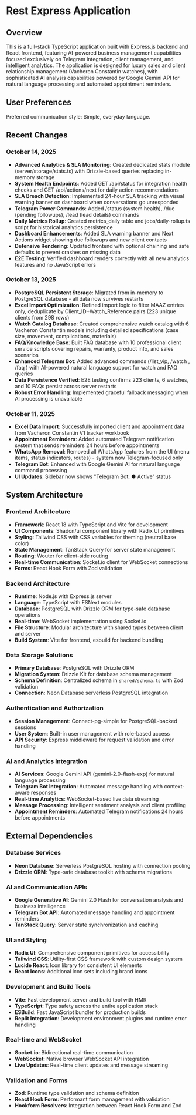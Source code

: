 # Rest Express Application

## Overview

This is a full-stack TypeScript application built with Express.js backend and React frontend, featuring AI-powered business management capabilities focused exclusively on Telegram integration, client management, and intelligent analytics. The application is designed for luxury sales and client relationship management (Vacheron Constantin watches), with sophisticated AI analysis capabilities powered by Google Gemini API for natural language processing and automated appointment reminders.

## User Preferences

Preferred communication style: Simple, everyday language.

## Recent Changes

### October 14, 2025
- **Advanced Analytics & SLA Monitoring**: Created dedicated stats module (server/storage/stats.ts) with Drizzle-based queries replacing in-memory storage
- **System Health Endpoints**: Added GET /api/status for integration health checks and GET /api/actions/next for daily action recommendations
- **SLA Breach Detection**: Implemented 24-hour SLA tracking with visual warning banner on dashboard when conversations go unresponded
- **Telegram Power Commands**: Added /status (system health), /due (pending followups), /lead <clientId> (lead details) commands
- **Daily Metrics Rollup**: Created metrics_daily table and jobs/daily-rollup.ts script for historical analytics persistence
- **Dashboard Enhancements**: Added SLA warning banner and Next Actions widget showing due followups and new client contacts
- **Defensive Rendering**: Updated frontend with optional chaining and safe defaults to prevent crashes on missing data
- **E2E Testing**: Verified dashboard renders correctly with all new analytics features and no JavaScript errors

### October 13, 2025
- **PostgreSQL Persistent Storage**: Migrated from in-memory to PostgreSQL database - all data now survives restarts
- **Excel Import Optimization**: Refined import logic to filter MAAZ entries only, deduplicate by Client_ID+Watch_Reference pairs (223 unique clients from 298 rows)
- **Watch Catalog Database**: Created comprehensive watch catalog with 6 Vacheron Constantin models including detailed specifications (case size, movement, complications, materials)
- **FAQ/Knowledge Base**: Built FAQ database with 10 professional client service scripts covering repairs, warranty, product info, and sales scenarios
- **Enhanced Telegram Bot**: Added advanced commands (/list_vip, /watch <reference>, /faq <query>) with AI-powered natural language support for watch and FAQ queries
- **Data Persistence Verified**: E2E testing confirms 223 clients, 6 watches, and 10 FAQs persist across server restarts
- **Robust Error Handling**: Implemented graceful fallback messaging when AI processing is unavailable

### October 11, 2025
- **Excel Data Import**: Successfully imported client and appointment data from Vacheron Constantin V1 tracker workbook
- **Appointment Reminders**: Added automated Telegram notification system that sends reminders 24 hours before appointments
- **WhatsApp Removal**: Removed all WhatsApp features from the UI (menu items, status indicators, routes) - system now Telegram-focused only
- **Telegram Bot**: Enhanced with Google Gemini AI for natural language command processing
- **UI Updates**: Sidebar now shows "Telegram Bot: ● Active" status

## System Architecture

### Frontend Architecture
- **Framework**: React 18 with TypeScript and Vite for development
- **UI Components**: Shadcn/ui component library with Radix UI primitives
- **Styling**: Tailwind CSS with CSS variables for theming (neutral base color)
- **State Management**: TanStack Query for server state management
- **Routing**: Wouter for client-side routing
- **Real-time Communication**: Socket.io client for WebSocket connections
- **Forms**: React Hook Form with Zod validation

### Backend Architecture
- **Runtime**: Node.js with Express.js server
- **Language**: TypeScript with ESNext modules
- **Database**: PostgreSQL with Drizzle ORM for type-safe database operations
- **Real-time**: WebSocket implementation using Socket.io
- **File Structure**: Modular architecture with shared types between client and server
- **Build System**: Vite for frontend, esbuild for backend bundling

### Data Storage Solutions
- **Primary Database**: PostgreSQL with Drizzle ORM
- **Migration System**: Drizzle Kit for database schema management
- **Schema Definition**: Centralized schema in `shared/schema.ts` with Zod validation
- **Connection**: Neon Database serverless PostgreSQL integration

### Authentication and Authorization
- **Session Management**: Connect-pg-simple for PostgreSQL-backed sessions
- **User System**: Built-in user management with role-based access
- **API Security**: Express middleware for request validation and error handling

### AI and Analytics Integration
- **AI Services**: Google Gemini API (gemini-2.0-flash-exp) for natural language processing
- **Telegram Bot Integration**: Automated message handling with context-aware responses
- **Real-time Analytics**: WebSocket-based live data streaming
- **Message Processing**: Intelligent sentiment analysis and client profiling
- **Appointment Reminders**: Automated Telegram notifications 24 hours before appointments

## External Dependencies

### Database Services
- **Neon Database**: Serverless PostgreSQL hosting with connection pooling
- **Drizzle ORM**: Type-safe database toolkit with schema migrations

### AI and Communication APIs
- **Google Generative AI**: Gemini 2.0 Flash for conversation analysis and business intelligence
- **Telegram Bot API**: Automated message handling and appointment reminders
- **TanStack Query**: Server state synchronization and caching

### UI and Styling
- **Radix UI**: Comprehensive component primitives for accessibility
- **Tailwind CSS**: Utility-first CSS framework with custom design system
- **Lucide React**: Icon library for consistent UI elements
- **React Icons**: Additional icon sets including brand icons

### Development and Build Tools
- **Vite**: Fast development server and build tool with HMR
- **TypeScript**: Type safety across the entire application stack
- **ESBuild**: Fast JavaScript bundler for production builds
- **Replit Integration**: Development environment plugins and runtime error handling

### Real-time and WebSocket
- **Socket.io**: Bidirectional real-time communication
- **WebSocket**: Native browser WebSocket API integration
- **Live Updates**: Real-time client updates and message streaming

### Validation and Forms
- **Zod**: Runtime type validation and schema definition
- **React Hook Form**: Performant form management with validation
- **Hookform Resolvers**: Integration between React Hook Form and Zod